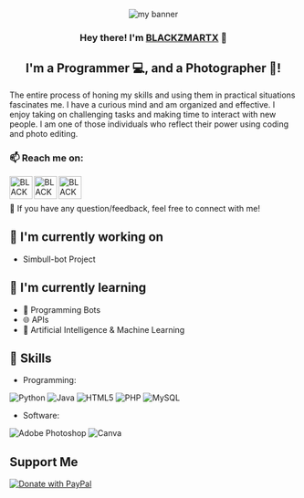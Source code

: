 <p align="center">
 <img src="https://user-images.githubusercontent.com/44616490/178185108-121f2fe3-f537-48ce-bbc0-5456c19ae58e.jpg" alt="my banner">
</p>

<h3 align="center">
Hey there! I'm <a href="https://linktr.ee/blackzmartx" target="_blank" rel="noreferrer">BLACKZMARTX</a> 👋
</h3>

<h2 align="center">
I'm a Programmer 💻, and a Photographer 📸!
</h2> 

The entire process of honing my skills and using them in practical situations fascinates me. I have a curious mind and am organized and effective. I enjoy taking on challenging tasks and making time to interact with new people. I am one of those individuals who reflect their power using coding and photo editing.


### 📫 Reach me on:

<a href="https://t.me/blackzmartx/"><img align="left" height="40" width="40" src="https://cdn3.iconfinder.com/data/icons/social-icons-33/512/Telegram-512.png" alt="BLACKZMARTX | Telegram" /></a>
<a href="https://instagram.com/blackzmartx"><img align="left" height="40" width="40" src="https://cdn4.iconfinder.com/data/icons/social-messaging-ui-color-shapes-2-free/128/social-instagram-new-circle-512.png" alt="BLACKZMARTX | Instagram"/></a>
<a href="https://twitter.com/blackzmartx/"><img align="left" height="40" width="40" src="https://cdn4.iconfinder.com/data/icons/social-media-icons-the-circle-set/48/twitter_circle-512.png" alt="BLACKZMARTX | Twitter" /></a></br></br>

💬 If you have any question/feedback, feel free to connect with me!


## 🔭 I'm currently working on

- Simbull-bot Project


## 🌱 I'm currently learning

- 🤖 Programming Bots
- 🌐 APIs
- 🧠 Artificial Intelligence & Machine Learning

## 💼 Skills

- Programming:

![Python](https://img.shields.io/badge/python-3670A0?style=for-the-badge&logo=python&logoColor=ffdd54)
![Java](https://img.shields.io/badge/java-%23ED8B00.svg?style=for-the-badge&logo=java&logoColor=white)
![HTML5](https://img.shields.io/badge/html5-%23E34F26.svg?style=for-the-badge&logo=html5&logoColor=white)
![PHP](https://img.shields.io/badge/php-%23777BB4.svg?style=for-the-badge&logo=php&logoColor=white)
![MySQL](https://img.shields.io/badge/mysql-%2300f.svg?style=for-the-badge&logo=mysql&logoColor=white)

- Software:

![Adobe Photoshop](https://img.shields.io/badge/adobe%20photoshop-%2331A8FF.svg?style=for-the-badge&logo=adobe%20photoshop&logoColor=white)
![Canva](https://img.shields.io/badge/Canva-%2300C4CC.svg?style=for-the-badge&logo=Canva&logoColor=white)

## Support Me

<a href="https://www.paypal.com/donate/?hosted_button_id=EGV845WHFWNDG">
  <img src="https://www.paypalobjects.com/en_US/i/btn/btn_donateCC_LG.gif" alt="Donate with PayPal" />
</a>

<!--
**blackzmartx/blackzmartx** is a ✨ _special_ ✨ repository because its `README.md` (this file) appears on your GitHub profile.

Here are some ideas to get you started:

- 🔭 I’m currently working on ...
- 🌱 I’m currently learning ...
- 👯 I’m looking to collaborate on ...
- 🤔 I’m looking for help with ...
- 💬 Ask me about ...
- 📫 How to reach me: ...
- 😄 Pronouns: ...
- ⚡ Fun fact: ...
-->
